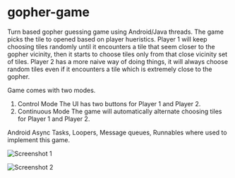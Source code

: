 # gopher-game
Turn based gopher guessing game using Android/Java threads. The game picks the tile to opened based on player hueristics. 
Player 1 will keep choosing tiles randomly until it encounters a tile that seem closer to the gopher vicinity, then it starts to choose 
tiles only from that close vicinity set of tiles.
Player 2 has a more naive way of doing things, it will always choose random tiles even if it encounters a tile which is extremely close to
the gopher.

Game comes with two modes.
1. Control Mode
  The UI has two buttons for Player 1 and Player 2. 
2. Continuous Mode
  The game will automatically alternate choosing tiles for Player 1 and Player 2.
  
Android Async Tasks, Loopers, Message queues, Runnables where used to implement this game. 

![Screenshot 1](https://lh3.googleusercontent.com/SwL11dMq1jMPcV-TTtItUtrrp7pnn5tDjssRSdo73jglcAP90nX_cu0cHZo_WYI24GgggX6bPJ0gXV0fnccx0zzNvz2yqIh2I9F2DG5kKfGpmPzyqy-5sxiMc-Gc1dce02oITaHqVTuO-id6NPv7KiY9DK-bINK8oBS2VMaA8IEE2K3rWWGukpU3lgMeXA2BrQIRyNZlJcFv_9bBv64KEHGfQI1p_1oJKnlzJqx8uIs5klwa_-gjatscGPMmyg900j57ofAmH415Llam90NNT4lhi3tuF2LKgU2IGqfr-kVd-YAZHhlE4f0uHYGqeaXJt8MvW0IjWlIGlUddUVrHWuVigBdjKJEz3gC4fIiWZ1MWPCjU0wXxfqmI0gLk3ABc7bzYJjR-5Ue57kFRKJGomqF5CkXhm_Pzp-vpexuWZeLsiPmHZuBj935KGP7wgN2KDn9ALd85qxBLSjJ2RLDszL_wo2YaiPvukXin4-J_lSfKJJLjj1PgwPMC79aaKoJ9mtfVCWxk5O_12mxsnxHahOdM5njMnsD0G2EKekBj_sBph9XPSamxWhmiIXLmfJu2xeNDQtyPsUdpvT-A4NioV5nSmlL8yO17HtOUlpVeOI1Tkp8KHNmmvEGqONKReaTrJ7Hi4y6Ar_0zQ4p8PrGfJt50R7T-wvZEwpmS-etgdr-InX77p3A8Gj2TPcOWU6b37yogwp4XrzJZkUf2sxFTI0urnc6CLggJGDTjc7-wnylEfnaF=w444-h888-no)

![Screenshot 2](https://lh3.googleusercontent.com/M8PbZ4bQzOzUYDM4ob19gxP5CSMkZi0f07xS8uEgQBu_w5wuJv_5BKvxmsiqGKjkjZ_Y7ANKdXxX6JgI9SW7akVL4M53OE0tt5_VyK1W-Au6X2wdX-9PPM9pNphzB5Vi_ttr4WTSQoGkKnl-uPmt8Q-pvOM5ADBewMsZIormxbPgYNppTsDCvDZrzTQiXPxPtRfSya3XBrHGEoypbI3NziQModV6uE33bA5q2F8pyddrIUTFVDTXT8RqVmBpC3qSALauVf-tvxcRSUtzimarRoeu8LlZSOZAbUEN1oZh9A_18gL9ppEs-Il8Ua5SxP5oBBZ2Y21gFcrP_ps4vWUf1u2kIZwNF_uvL-BJfHG0yZjvlLxyWGIK8He3crU6f6Xn5lXRjF_H8B0Se4XIZmgkZL5mHSLEPoa0hzeKLF8uqV7fZxL73t2RSgY3oK-FA7JPtpqSnQlx04XEnG-t0WeRAlOSQyoY6Exu9muFEWg_-1BJQL8-L6hO3e_AFhNOci8ASODoS3pW60RteEkn0w40JFSjY7isyW4_PSZgc0HqtLQRq7uq4kVv2bTFCsCedP1LSvgmwjK6MJ_DI07iFC-hONeC-_YHz3GOXYHlpknMjOcGyFlHg-hqeZNm6hNIwZ8KJ406ytK6X0ZZcClf9ET1pNlLSS0-qowKvEwa0CsHIRLyBP4OPqkkI-qQble4Ns4EviSJQ-UkaNlnniGuDeZmVlqcP6Kif5EnJy2ntIfsJHfcx-OT=w444-h888-no)


